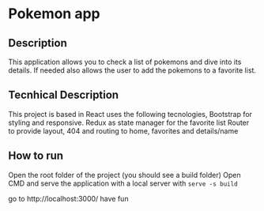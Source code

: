 
# Pokemon app

## Description

This application allows you to check a list of pokemons and dive into its details.
If needed also allows the user to add the pokemons to a favorite list.

## Tecnhical Description

This project is based in React uses the following tecnologies,
Bootstrap for styling and responsive.
Redux as state manager for the favorite list
Router to provide layout, 404 and routing to home, favorites and details/name

## How to run
Open the root folder of the project (you should see a build folder)
Open CMD and serve the application with a local server with
`serve -s build`

go to http://localhost:3000/
have fun
